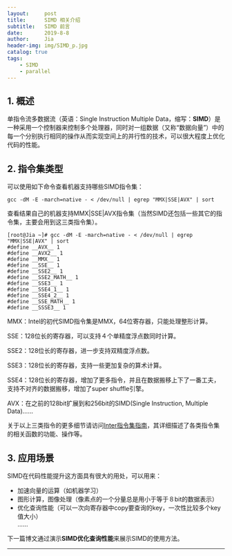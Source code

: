 ```yaml
---
layout:     post
title:      SIMD 相关介绍
subtitle:   SIMD 前言
date:       2019-8-8
author:     Jia
header-img: img/SIMD_p.jpg
catalog: true
tags:
    - SIMD
    - parallel
---
```



## 1. 概述
单指令流多数据流（英语：Single Instruction Multiple Data，缩写：**SIMD**）是一种采用一个控制器来控制多个处理器，同时对一组数据（又称“数据向量”）中的每一个分别执行相同的操作从而实现空间上的并行性的技术，可以很大程度上优化代码的性能。

## 2. 指令集类型
可以使用如下命令查看机器支持哪些SIMD指令集：
```objc
gcc -dM -E -march=native - < /dev/null | egrep "MMX|SSE|AVX" | sort
```
查看结果自己的机器支持MMX|SSE|AVX指令集（当然SIMD还包括一些其它的指令集，主要会用到这三类指令集）。

```
[root@Jia ~]# gcc -dM -E -march=native - < /dev/null | egrep "MMX|SSE|AVX" | sort
#define __AVX__ 1
#define __AVX2__ 1
#define __MMX__ 1
#define __SSE__ 1
#define __SSE2__ 1
#define __SSE2_MATH__ 1
#define __SSE3__ 1
#define __SSE4_1__ 1
#define __SSE4_2__ 1
#define __SSE_MATH__ 1
#define __SSSE3__ 1
```

MMX：Intel的初代SIMD指令集是MMX，64位寄存器，只能处理整形计算。

SSE：128位长的寄存器，可以支持４个单精度浮点数同时计算。

SSE2：128位长的寄存器，进一步支持双精度浮点数。

SSE3：128位长的寄存器，支持一些更加复杂的算术计算。

SSE4：128位长的寄存器，增加了更多指令，并且在数据搬移上下了一番工夫，支持不对齐的数据搬移，增加了super shuffle引擎。

AVX：在之前的128bit扩展到和256bit的SIMD(Single Instruction, Multiple Data)……

关于以上三类指令的更多细节请访问[Inter指令集指南](https://software.intel.com/sites/landingpage/IntrinsicsGuide/)，其详细描述了各类指令集的相关函数的功能、操作等。


## 3. 应用场景

SIMD在代码性能提升这方面具有很大的用处，可以用来：
* 加速向量的运算（如机器学习）  
* 图形计算，图像处理（像素点的一个分量总是用小于等于８bit的数据表示）  
* 优化查询性能（可以一次向寄存器中copy要查询的key，一次性比较多个key值大小）  
……

下一篇博文通过演示**SIMD优化查询性能**来展示SIMD的使用方法。

***
